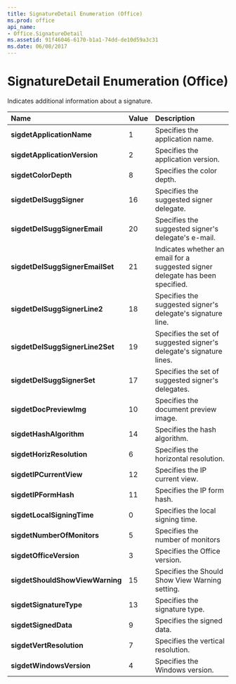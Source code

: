 ```yaml
---
title: SignatureDetail Enumeration (Office)
ms.prod: office
api_name:
- Office.SignatureDetail
ms.assetid: 91f46046-6170-b1a1-74dd-de10d59a3c31
ms.date: 06/08/2017
---
```



# SignatureDetail Enumeration (Office)

Indicates additional information about a signature.



|Name|Value|Description|
|:-----|:-----|:-----|
|**sigdetApplicationName**|1|Specifies the application name.|
|**sigdetApplicationVersion**|2|Specifies the application version.|
|**sigdetColorDepth**|8|Specifies the color depth.|
|**sigdetDelSuggSigner**|16|Specifies the suggested signer delegate.|
|**sigdetDelSuggSignerEmail**|20|Specifies the suggested signer's delegate's e-mail.|
|**sigdetDelSuggSignerEmailSet**|21|Indicates whether an email for a suggested signer delegate has been specified.|
|**sigdetDelSuggSignerLine2**|18|Specifies the suggested signer's delegate's signature line.|
|**sigdetDelSuggSignerLine2Set**|19|Specifies the set of suggested signer's delegate's signature lines.|
|**sigdetDelSuggSignerSet**|17|Specifies the set of suggested signer's delegates.|
|**sigdetDocPreviewImg**|10|Specifies the document preview image.|
|**sigdetHashAlgorithm**|14|Specifies the hash algorithm.|
|**sigdetHorizResolution**|6|Specifies the horizontal resolution.|
|**sigdetIPCurrentView**|12|Specifies the IP current view.|
|**sigdetIPFormHash**|11|Specifies the IP form hash.|
|**sigdetLocalSigningTime**|0|Specifies the local signing time.|
|**sigdetNumberOfMonitors**|5|Specifies the number of monitors|
|**sigdetOfficeVersion**|3|Specifies the Office version.|
|**sigdetShouldShowViewWarning**|15|Specifies the Should Show View Warning setting.|
|**sigdetSignatureType**|13|Specifies the signature type.|
|**sigdetSignedData**|9|Specifies the signed data.|
|**sigdetVertResolution**|7|Specifies the vertical resolution.|
|**sigdetWindowsVersion**|4|Specifies the Windows version.|

